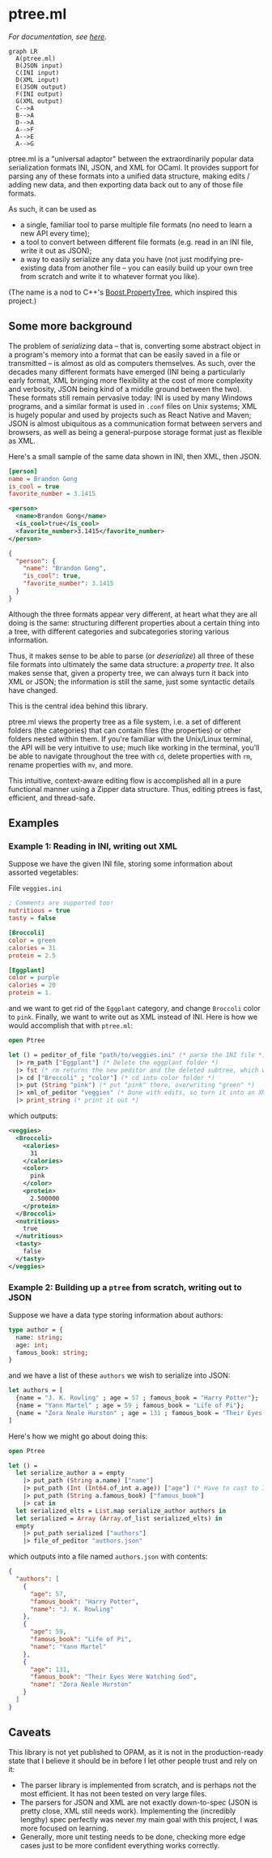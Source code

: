 # ptree.ml

_For documentation, see [here]()_.

```mermaid
graph LR
  A(ptree.ml)
  B(JSON input)
  C(INI input)
  D(XML input)
  E(JSON output)
  F(INI output)
  G(XML output)
  C-->A
  B-->A
  D-->A
  A-->F
  A-->E
  A-->G
```

ptree.ml is a "universal adaptor" between the extraordinarily popular data
serialization formats INI, JSON, and XML for OCaml. It provides support for
parsing any of these formats into a unified data structure, making edits /
adding new data, and then exporting data back out to any of those file formats.

As such, it can be used as
- a single, familiar tool to parse multiple file formats (no need to learn a new
  API every time);
- a tool to convert between different file formats (e.g. read in an INI file,
  write it out as JSON);
- a way to easily serialize any data you have (not just modifying pre-existing
  data from another file – you can easily build up your own tree from scratch
  and write it to whatever format you like).

(The name is a nod to C++'s
[Boost.PropertyTree](https://www.boost.org/doc/libs/1_65_1/doc/html/property_tree.html),
which inspired this project.)

## Some more background
The problem of _serializing_ data – that is, converting some abstract object in
a program's memory into a format that can be easily saved in a file or
transmitted – is almost as old as computers themselves. As such, over the
decades many different formats have emerged (INI being a particularly early
format, XML bringing more flexibility at the cost of more complexity and
verbosity, JSON being kind of a middle ground between the two). These formats
still remain pervasive today: INI is used by many Windows programs, and a
similar format is used in `.conf` files on Unix systems; XML is hugely popular
and used by projects such as React Native and Maven; JSON is almost ubiquitous
as a communication format between servers and browsers, as well as being a
general-purpose storage format just as flexible as XML.

Here's a small sample of the same data shown in INI, then XML, then JSON.
```ini
[person]
name = Brandon Gong
is_cool = true
favorite_number = 3.1415
```
```xml
<person>
  <name>Brandon Gong</name>
  <is_cool>true</is_cool>
  <favorite_number>3.1415</favorite_number>
</person>
```
```json
{
  "person": {
    "name": "Brandon Gong",
    "is_cool": true,
    "favorite_number": 3.1415
  }
}
```
Although the three formats appear very different, at heart what they are all
doing is the same: structuring different properties about a certain thing into
a tree, with different categories and subcategories storing various information.

Thus, it makes sense to be able to parse (or _deserialize_) all three of these
file formats into ultimately the same data structure: a _property tree_. It also
makes sense that, given a property tree, we can always turn it back into XML or
JSON; the information is still the same, just some syntactic details have
changed.

This is the central idea behind this library.

ptree.ml views the property tree as a file system, i.e. a set of different
folders (the categories) that can contain files (the properties) or other
folders nested within them. If you're familiar with the Unix/Linux terminal, the
API will be very intuitive to use; much like working in the terminal, you'll be
able to navigate throughout the tree with `cd`, delete properties with `rm`,
rename properties with `mv`, and more.

This intuitive, context-aware editing flow is accomplished all in a pure
functional manner using a Zipper data structure. Thus, editing ptrees is fast,
efficient, and thread-safe.

## Examples

### Example 1: Reading in INI, writing out XML
Suppose we have the given INI file, storing some information about assorted
vegetables:

File `veggies.ini`
```ini
; Comments are supported too!
nutritious = true
tasty = false

[Broccoli]
color = green
calories = 31
protein = 2.5

[Eggplant]
color = purple
calories = 20
protein = 1.
```
and we want to get rid of the `Eggplant` category, and change `Broccoli` color
to `pink`. Finally, we want to write out as XML instead of INI. Here is how we
would accomplish that with `ptree.ml`:

```ocaml
open Ptree

let () = peditor_of_file "path/to/veggies.ini" (* parse the INI file *)
  |> rm_path ["Eggplant"] (* Delete the eggplant folder *)
  |> fst (* rm returns the new peditor and the deleted subtree, which we don't care about *)
  |> cd ["Broccoli" ; "color"] (* cd into color folder *)
  |> put (String "pink") (* put "pink" there, overwriting "green" *)
  |> xml_of_peditor "veggies" (* Done with edits, so turn it into an XML string with base tag name veggies *)
  |> print_string (* print it out *)
```
which outputs:
```xml
<veggies>
  <Broccoli>
    <calories>
      31
    </calories>
    <color>
      pink
    </color>
    <protein>
      2.500000
    </protein>
  </Broccoli>
  <nutritious>
    true
  </nutritious>
  <tasty>
    false
  </tasty>
</veggies>
```

### Example 2: Building up a `ptree` from scratch, writing out to JSON

Suppose we have a data type storing information about authors:

```ocaml
type author = {
  name: string;
  age: int;
  famous_book: string;
}
```

and we have a list of these `authors` we wish to serialize into JSON:

```ocaml
let authors = [
  {name = "J. K. Rowling" ; age = 57 ; famous_book = "Harry Potter"};
  {name = "Yann Martel" ; age = 59 ; famous_book = "Life of Pi"};
  {name = "Zora Neale Hurston" ; age = 131 ; famous_book = "Their Eyes Were Watching God"};
]
```

Here's how we might go about doing this:
```ocaml
open Ptree

let () =
  let serialize_author a = empty
    |> put_path (String a.name) ["name"]
    |> put_path (Int (Int64.of_int a.age)) ["age"] (* Have to cast to Int64 *)
    |> put_path (String a.famous_book) ["famous_book"]
    |> cat in
  let serialized_elts = List.map serialize_author authors in
  let serialized = Array (Array.of_list serialized_elts) in
  empty
    |> put_path serialized ["authors"]
    |> file_of_peditor "authors.json"
```

which outputs into a file named `authors.json` with contents:

```json
{
  "authors": [
    {
      "age": 57,
      "famous_book": "Harry Potter",
      "name": "J. K. Rowling"
    },
    {
      "age": 59,
      "famous_book": "Life of Pi",
      "name": "Yann Martel"
    },
    {
      "age": 131,
      "famous_book": "Their Eyes Were Watching God",
      "name": "Zora Neale Hurston"
    }
  ]
}
```

## Caveats

This library is not yet published to OPAM, as it is not in the production-ready
state that I believe it should be in before I let other people trust and rely
on it:
- The parser library is implemented from scratch, and is perhaps not the most
  efficient. It has not been tested on very large files.
- The parsers for JSON and XML are not exactly down-to-spec (JSON is pretty
  close, XML still needs work). Implementing the (incredibly lengthy) spec
  perfectly was never my main goal with this project, I was more focused on
  learning.
- Generally, more unit testing needs to be done, checking more edge cases just
  to be more confident everything works correctly.
